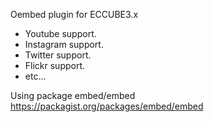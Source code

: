 Oembed plugin for ECCUBE3.x

* Youtube support.
* Instagram support.
* Twitter support.
* Flickr support.
* etc...

Using package embed/embed
https://packagist.org/packages/embed/embed
